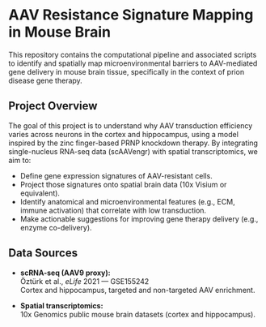 # AAV Resistance Signature Mapping in Mouse Brain

This repository contains the computational pipeline and associated scripts to identify and spatially map microenvironmental barriers to AAV-mediated gene delivery in mouse brain tissue, specifically in the context of prion disease gene therapy.

## Project Overview

The goal of this project is to understand why AAV transduction efficiency varies across neurons in the cortex and hippocampus, using a model inspired by the zinc finger-based PRNP knockdown therapy. By integrating single-nucleus RNA-seq data (scAAVengr) with spatial transcriptomics, we aim to:

- Define gene expression signatures of AAV-resistant cells.
- Project those signatures onto spatial brain data (10x Visium or equivalent).
- Identify anatomical and microenvironmental features (e.g., ECM, immune activation) that correlate with low transduction.
- Make actionable suggestions for improving gene therapy delivery (e.g., enzyme co-delivery).

## Data Sources

- **scRNA-seq (AAV9 proxy):**  
  Öztürk et al., *eLife* 2021 — GSE155242  
  Cortex and hippocampus, targeted and non-targeted AAV enrichment.

- **Spatial transcriptomics:**  
  10x Genomics public mouse brain datasets (cortex and hippocampus).

